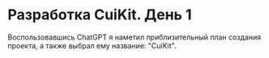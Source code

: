 # Разработка CuiKit. День 1
Воспользовавшись ChatGPT я наметил приблизительный план создания проекта, а также выбрал ему название: "CuiKit".